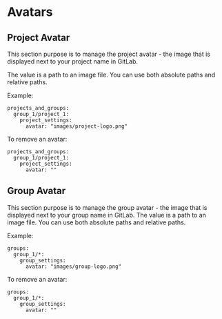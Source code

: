 # Avatars

## Project Avatar

This section purpose is to manage the project avatar - the image that is displayed next to your project name in GitLab.

The value is a path to an image file. You can use both absolute paths and relative paths.

Example:
```
projects_and_groups:
  group_1/project_1:
    project_settings:
      avatar: "images/project-logo.png"
```

To remove an avatar:
```
projects_and_groups:
  group_1/project_1:
    project_settings:
      avatar: ""
```

## Group Avatar
This section purpose is to manage the group avatar - the image that is displayed next to your group name in GitLab.
The value is a path to an image file. You can use both absolute paths and relative paths.

Example:
```
groups:
  group_1/*:
    group_settings:
      avatar: "images/group-logo.png"
```

To remove an avatar:
```
groups:
  group_1/*:
    group_settings:
      avatar: ""
```
